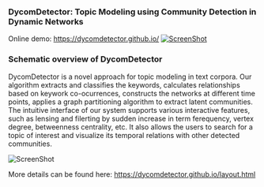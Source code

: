 ### DycomDetector: Topic Modeling using Community Detection in Dynamic Networks
Online demo:  https://dycomdetector.github.io/
[![ScreenShot](https://github.com/iDataVisualizationLab/DycomDetector/blob/master/dycomthumb.png)](https://youtu.be/Sk1rde-C0Pc)

### Schematic overview of DycomDetector
DycomDetector is a novel approach for topic modeling in text corpora. Our algorithm extracts and classifies the keywords, calculates relationships based on keywork co-ocurrences, constructs the networks at different time points, applies a graph partitioning algorithm to extract latent communities. The intuitive interface of our system supports various interactive features, such as lensing and filerting by sudden increase in term ferequency, vertex degree, betweenness centrality, etc. It also allows the users to search for a topic of interest and visualize its temporal relations with other detected communities.

![ScreenShot](https://github.com/DycomDetector/DycomDetector.github.io/blob/master/images2/schema2.png)

More details can be found here: https://dycomdetector.github.io/layout.html 






